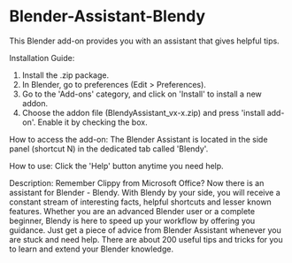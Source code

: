 # Blender-Assistant-Blendy
This Blender add-on provides you with an assistant that gives helpful tips.

Installation Guide:
1. Install the .zip package.
2. In Blender, go to preferences (Edit > Preferences).
3. Go to the 'Add-ons' category, and click on 'Install' to install a new addon.
4. Choose the addon file (BlendyAssistant_vx-x.zip) and press 'install add-on'. Enable it by checking the box.

How to access the add-on:
The Blender Assistant is located in the side panel (shortcut N) in the dedicated tab called 'Blendy'.

How to use:
Click the 'Help' button anytime you need help.

Description:
Remember Clippy from Microsoft Office? Now there is an assistant for Blender - Blendy. With Blendy by your side, you will receive a constant stream of interesting facts, helpful shortcuts and lesser known features. Whether you are an advanced Blender user or a complete beginner, Blendy is here to speed up your workflow by offering you guidance. Just get a piece of advice from Blender Assistant whenever you are stuck and need help. There are about 200 useful tips and tricks for you to learn and extend your Blender knowledge.
